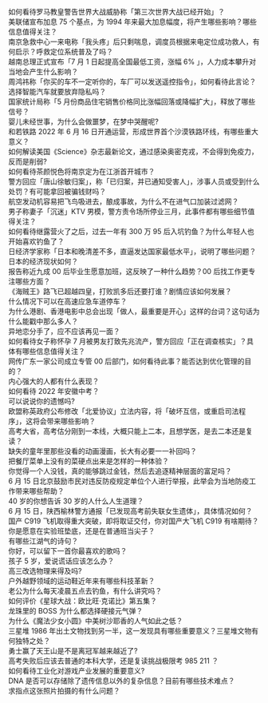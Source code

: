 如何看待罗马教皇警告世界大战威胁称「第三次世界大战已经开始」？  
美联储宣布加息 75 个基点，为 1994 年来最大加息幅度，将产生哪些影响？哪些信息值得关注？  
南京急救中心一来电称「我头疼」后只剩喘息，调度员根据来电定位成功救人，有何启示？呼救定位系统普及了吗？  
越南总理正式宣布「7 月 1 日起提高全国最低工资，涨幅 6% 」，人力成本攀升对当地会产生什么影响？  
周鸿祎称「你买的车不一定听你的，车厂可以发送遥控指令」，如何看待此言论？选择智能汽车就要放弃隐私吗？  
国家统计局称「5 月份商品住宅销售价格同比涨幅回落或降幅扩大」，释放了哪些信号？  
婴儿未经世事，为什么会做噩梦，在梦中哭醒呢?  
和若铁路 2022 年 6 月 16 日开通运营，形成世界首个沙漠铁路环线，有哪些重大意义？  
如何解读美国《Science》杂志最新论文，通过感染奥密克戎，不会得到免疫力，反而是削弱?  
如何看待茶颜悦色将南京定为在江浙首开城市？  
警方回应「唐山徐敏归案」，称「已归案，并已通知受害人」，涉事人员或受到什么处罚？有可能拿回被骗钱财吗？  
航空发动机容易把飞鸟吸进去，酿成事故，为什么不在进气口加装过滤网？  
男子称妻子「沉迷」KTV 男模，警方责令场所停业三月，此事件都有哪些细节值得关注？  
如何看待继露营火了之后，过去一年有 300 万 95 后入坑钓鱼？为什么年轻人也开始喜欢钓鱼了？  
日经济学家称「日本和晚清差不多，直逼发达国家最低水平」，说明了哪些问题？日本的经济现状如何？  
报告称近九成 00 后毕业生愿意加班，这反映了一种什么趋势？00 后找工作更专注哪些方面？  
《海贼王》路飞已超越四皇，打败凯多后还要打谁？剧情应该如何发展？  
什么情况下可以在高速应急车道停车？  
为什么港剧、香港电影中总会出现「做人，最重要是开心」这样的台词？这句话为什么能戳中那么多人？  
异地恋分手了，应不应该再见一面？  
如何看待女子称怀孕 7 月被男友打致先兆流产，警方回应「正在调查核实」？具体有哪些信息值得关注？  
网传广东一家公司成立专管 00 后部门，如何看待此事？能否达到优化管理的目的？  
内心强大的人都有什么表现？  
如何看待 2022 年安徽中考？  
可以说说你的遗憾吗?  
欧盟称英政府公布修改「北爱协议」立法内容，将「破坏互信，或重启司法程序」，这将会带来哪些影响？  
高考大省，高考估分刚到一本线，大概只能上二本，且想学医，是去二本还是复读？  
缺失的童年里那些没看的动画漫画，长大有必要一一补回吗？  
把餐厅菜单上没有的菜硬点出来是怎样的一种体验？  
你觉得一个人没钱，真的能够跳过金钱，然后去追逐精神层面的富足吗？  
6 月 15 日北京鼓励市民对违反防疫规定单位个人进行举报，此举会为当地防疫工作带来哪些帮助？  
40 岁的你想告诉 30 岁的人什么人生道理？  
6 月 15 日，陕西榆林警方通报「已发现高考前失联女生遗体」，具体情况如何？  
国产 C919 飞机取得重大突破，即将取证交付，你对国产大飞机 C919 有啥期待？  
你是愿意在实验班垫底，还是在普通班当尖子？  
有哪些江湖气的诗句？  
你好，可以留下一首你最喜欢的歌吗？  
孩子 5 岁，爱说谎话应该怎么办？  
高三改选物理来得及吗?  
户外越野领域的运动鞋近年来有哪些科技革新？  
老公为什么每天凌晨五点去钓鱼，有什么讲究吗？  
如何评价《星球大战：欧比旺·克诺比》第五集？  
龙珠里的 BOSS 为什么都选择硬接元气弹？  
为什么《魔法少女小圆》中美树沙耶香的人气如此之低？  
三星堆 1986 年出土文物找到另一半，这一发现具有哪些重要意义？三星堆文物有何独特之处？  
勇士赢了天王山是不是离冠军越来越近了?  
高考失败后应该去普通的本科大学，还是复读挑战极限考 985 211 ？  
如何看待工业化对游戏产业发展的重要意义?  
DNA 是否可以存储除了遗传信息以外的复杂信息？目前有哪些技术难点？  
求指点这张照片拍摄的有什么问题？  
